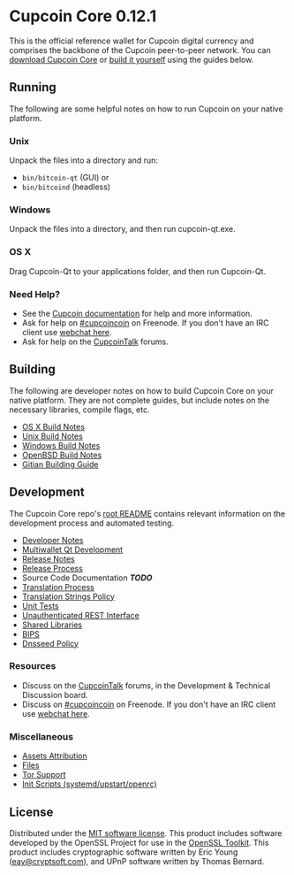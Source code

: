 Cupcoin Core 0.12.1
=====================

This is the official reference wallet for Cupcoin digital currency and comprises the backbone of the Cupcoin peer-to-peer network. You can [download Cupcoin Core](https://www.cupcoin.org/downloads/) or [build it yourself](#building) using the guides below.

Running
---------------------
The following are some helpful notes on how to run Cupcoin on your native platform.

### Unix

Unpack the files into a directory and run:

- `bin/bitcoin-qt` (GUI) or
- `bin/bitcoind` (headless)

### Windows

Unpack the files into a directory, and then run cupcoin-qt.exe.

### OS X

Drag Cupcoin-Qt to your applications folder, and then run Cupcoin-Qt.

### Need Help?

* See the [Cupcoin documentation](https://cupcoincoin.atlassian.net/wiki/display/DOC)
for help and more information.
* Ask for help on [#cupcoincoin](http://webchat.freenode.net?channels=cupcoincoin) on Freenode. If you don't have an IRC client use [webchat here](http://webchat.freenode.net?channels=cupcoincoin).
* Ask for help on the [CupcoinTalk](https://cupcointalk.org/) forums.

Building
---------------------
The following are developer notes on how to build Cupcoin Core on your native platform. They are not complete guides, but include notes on the necessary libraries, compile flags, etc.

- [OS X Build Notes](build-osx.md)
- [Unix Build Notes](build-unix.md)
- [Windows Build Notes](build-windows.md)
- [OpenBSD Build Notes](build-openbsd.md)
- [Gitian Building Guide](gitian-building.md)

Development
---------------------
The Cupcoin Core repo's [root README](/README.md) contains relevant information on the development process and automated testing.

- [Developer Notes](developer-notes.md)
- [Multiwallet Qt Development](multiwallet-qt.md)
- [Release Notes](release-notes.md)
- [Release Process](release-process.md)
- Source Code Documentation ***TODO***
- [Translation Process](translation_process.md)
- [Translation Strings Policy](translation_strings_policy.md)
- [Unit Tests](unit-tests.md)
- [Unauthenticated REST Interface](REST-interface.md)
- [Shared Libraries](shared-libraries.md)
- [BIPS](bips.md)
- [Dnsseed Policy](dnsseed-policy.md)

### Resources
* Discuss on the [CupcoinTalk](https://cupcointalk.org/) forums, in the Development & Technical Discussion board.
* Discuss on [#cupcoincoin](http://webchat.freenode.net/?channels=cupcoincoin) on Freenode. If you don't have an IRC client use [webchat here](http://webchat.freenode.net/?channels=cupcoincoin).

### Miscellaneous
- [Assets Attribution](assets-attribution.md)
- [Files](files.md)
- [Tor Support](tor.md)
- [Init Scripts (systemd/upstart/openrc)](init.md)

License
---------------------
Distributed under the [MIT software license](http://www.opensource.org/licenses/mit-license.php).
This product includes software developed by the OpenSSL Project for use in the [OpenSSL Toolkit](https://www.openssl.org/). This product includes
cryptographic software written by Eric Young ([eay@cryptsoft.com](mailto:eay@cryptsoft.com)), and UPnP software written by Thomas Bernard.
